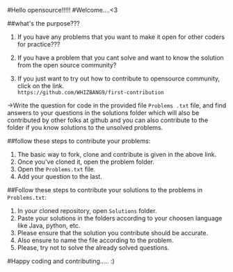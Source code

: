 #Hello opensource!!!!!
#Welcome....<3


##what's the purpose???
 1. If you have any problems that you want to make it open for other coders for practice???<br>
     
 2. If you have a problem that you cant solve and want to know the solution from the open source community?<br>

 3. If you just want to try out how to contribute to opensource community, click on the link.<br>
      `https://github.com/WHIZBANG9/first-contribution`

 ->Write the question for code in the provided file `Problems .txt` file, and find answers to your questions in the solutions folder which will also be contributed by other folks at github and you can also contribute to the folder if you know solutions to the unsolved problems.


 ##follow these steps to contribute your problems:
  1. The basic way to fork, clone and contribute is given in the above link.
  2. Once you've cloned it, open the problem folder.
  3. Open the `Problems.txt` file.
  4. Add your question to the last.

##Follow these steps to contribute your solutions to the problems in `Problems.txt`:
  1. In your cloned repository, open `Solutions` folder.
  2. Paste your solutions in the folders according to your choosen language like Java, python, etc.
  3. Please ensure that the solution you contribute should be accurate.
  4. Also ensure to name the file according to the problem.
  5. Please, try not to solve the already solved questions.

#Happy coding and contributing..... :)
